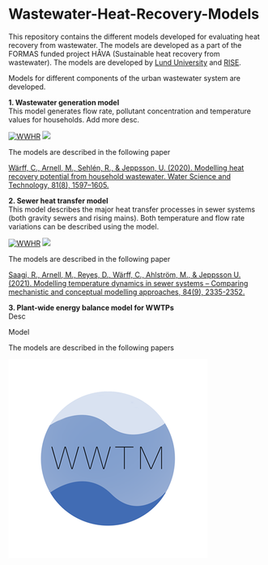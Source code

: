 # Wastewater-Heat-Recovery-Models
This repository contains the different models developed for evaluating heat recovery from wastewater. The models are developed as a part of the FORMAS funded project HÅVA (Sustainable heat recovery from wastewater). The models are developed by [Lund University](https://www.iea.lth.se/) and [RISE](https://www.ri.se/en). 

Models for different components of the urban wastewater system are developed.

<strong>1. Wastewater generation model</strong>  
This model generates flow rate, pollutant concentration and temperature values for households. Add more desc.

[![WWHR](https://img.shields.io/badge/DOWNLOAD%20Wastewater%20generation%20model-990000?style=for-the-badge)](https://github.com/wwtmodels/Wastewater-Heat-Recovery-Models/releases/download/WWgen/WWgen.zip)  [![](https://img.shields.io/github/downloads/wwtmodels/Wastewater-Heat-Recovery-Models/WWgen/total?color=990000&label=Downloads&style=for-the-badge)](https://github.com/wwtmodels/Wastewater-Heat-Recovery-Models) 

The models are described in the following paper  

[Wärff, C., Arnell, M., Sehlén, R., & Jeppsson, U. (2020). Modelling heat recovery potential from household wastewater. Water Science and Technology, 81(8), 1597–1605. ](https://doi.org/10.2166/wst.2020.103)

<strong>2. Sewer heat transfer model</strong>  
This model describes the major heat transfer processes in sewer systems (both gravity sewers and rising mains). Both temperature and flow rate variations can be described using the model. 

[![WWHR](https://img.shields.io/badge/DOWNLOAD%20Sewer%20heat%20transfer%20model-990000?style=for-the-badge)](https://github.com/wwtmodels/Wastewater-Heat-Recovery-Models/releases/download/SewerHT/SewerHT.zip)  [![](https://img.shields.io/github/downloads/wwtmodels/Wastewater-Heat-Recovery-Models/SewerHT/total?color=990000&label=Downloads&style=for-the-badge)](https://github.com/wwtmodels/Wastewater-Heat-Recovery-Models) 

The models are described in the following paper

[Saagi, R., Arnell, M., Reyes, D., Wärff, C., Ahlström, M., & Jeppsson U. (2021). Modelling temperature dynamics in sewer systems – Comparing mechanistic and conceptual modelling approaches, 84(9), 2335-2352.](https://doi.org/10.2166/wst.2021.425)

<strong>3. Plant-wide energy balance model for WWTPs</strong>  
Desc

Model

The models are described in the following papers  



![logo](WWTMlogo.png)
